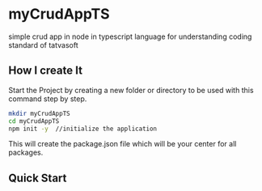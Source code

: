 # myCrudAppTS
simple crud app in node in typescript language for understanding coding standard of tatvasoft

## How I create It

Start the Project by creating a new folder or directory to be used with this command step by step.

``` bash
mkdir myCrudAppTS
cd myCrudAppTS
npm init -y  //initialize the application
```

This will create the package.json file which will be your center for all packages.


## Quick Start

